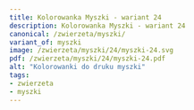 ```yaml
---
title: Kolorowanka Myszki - wariant 24
description: Kolorowanka Myszki - wariant 24
canonical: /zwierzeta/myszki/
variant_of: myszki
image: /zwierzeta/myszki/24/myszki-24.svg
pdf: /zwierzeta/myszki/24/myszki-24.pdf
alt: "Kolorowanki do druku myszki"
tags:
- zwierzeta
- myszki
---
```

